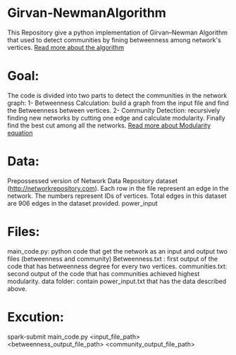# Girvan-NewmanAlgorithm
This Repository give a python implementation of Girvan–Newman Algorithm that used to detect communities by fining betweenness among network's vertices. [Read more about the algorithm](https://en.wikipedia.org/wiki/Girvan%E2%80%93Newman_algorithm)


# Goal:
The code is divided into two parts to detect the communities in the network graph:
1- Betweenness Calculation: build a graph from the input file and find the Betweenness between vertices.
2- Community Detection: recursively finding new networks by cutting one edge and calculate modularity. Finally find the best cut among all the networks.
[Read more about Modularity equation](https://en.wikipedia.org/wiki/Modularity_(networks)) 

# Data:
Prepossessed version of Network Data Repository dataset (http://networkrepository.com). Each row in the file represent an edge in the network. The numbers represent IDs of vertices.
Total edges in this dataset are 906 edges in the dataset provided.
 power_input


# Files:
main_code.py: python code that get the network as an input and output two files (betweenness and community)
Betweenness.txt : first output of the code that has betweenness degree for every two vertices.
communities.txt: second output of the code that has communities achieved highest modularity.
data folder: contain power_input.txt that has the data described above.

# Excution:
spark-submit main_code.py <input_file_path> <betweenness_output_file_path> <community_output_file_path>

